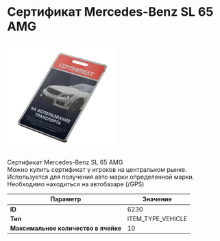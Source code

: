 # Сертификат Mercedes-Benz SL 65 AMG

![Item Image](../img/6230.webp?raw=true)

Сертификат Mercedes-Benz SL 65 AMG<br>Можно купить сертификат у игроков на центральном рынке.<br>Используется для получения авто марки определенной марки.<br>Необходимо находиться на автобазаре (/GPS)


| Параметр | Значение |
|----------|----------|
| **ID** | 6230 |
| **Тип** | ITEM_TYPE_VEHICLE |
| **Максимальное количество в ячейке** | 10 |

